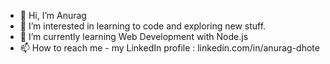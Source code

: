 - 👋 Hi, I’m Anurag
- 👀 I’m interested in learning to code and exploring new stuff.
- 🌱 I’m currently learning Web Development with Node.js
- 📫 How to reach me - my LinkedIn profile : linkedin.com/in/anurag-dhote

<!---
Anurag2293/Anurag2293 is a ✨ special ✨ repository because its `README.md` (this file) appears on your GitHub profile.
You can click the Preview link to take a look at your changes.
--->
